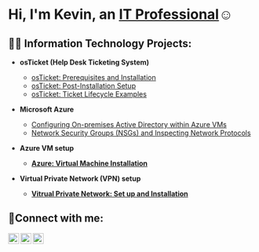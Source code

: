 <h1>Hi, I'm Kevin, an <a href="https://www.linkedin.com/in/kevin-phyall-b0512434a/">IT Professional</a>☺</h1>

<h2>👨‍💻 Information Technology Projects:</h2>

- <b>osTicket (Help Desk Ticketing System)</b>
  - [osTicket: Prerequisites and Installation](https://github.com/KevinPhyall/osticket-prereqs)
  - [osTicket: Post-Installation Setup](https://github.com/KevinPhyall/osTicket-Post-Installation-Setup/tree/main)
  - [osTicket: Ticket Lifecycle Examples](https://github.com/KevinPhyall/osTicket-Lifecycles/tree/main)
- <b>Microsoft Azure</b>
  - [Configuring On-premises Active Directory within Azure VMs](https://github.com/KevinPhyall/Configuring-On-premises-Active-Directory-within-Azure-VMs/tree/main)
  - [Network Security Groups (NSGs) and Inspecting Network Protocols](https://github.com/joshmadakorcc/azure-network-protocols)
 
 - <b>Azure VM setup
    - [Azure: Virtual Machine Installation](https://github.com/KevinPhyall/Azure-VM-Installation/tree/main)
  
- <b>Virtual Private Network (VPN) setup
  - [Vitrual Private Network: Set up and Installation](https://github.com/KevinPhyall/Virtual-Private-Network-Setup/tree/main)

<h2>🤳Connect with me:</h2>

[<img align="left" alt="Josh | Twitter" width="22px" src="https://cdn.jsdelivr.net/npm/simple-icons@v3/icons/twitter.svg" />][twitter]
[<img align="left" alt="Josh | LinkedIn" width="22px" src="https://cdn.jsdelivr.net/npm/simple-icons@v3/icons/linkedin.svg" />][linkedin]
[<img align="left" alt="Josh | Instagram" width="22px" src="https://cdn.jsdelivr.net/npm/simple-icons@v3/icons/instagram.svg" />][instagram]

[twitter]: https://twitter.com/Josh
[instagram]: https://www.instagram.com/Josh
[linkedin]: https://linkedin.com/in/Josh
